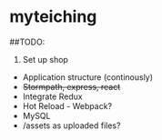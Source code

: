 # myteiching

##TODO:
1. Set up shop
 * Application structure (continously)
 * ~~Stormpath, express, react~~
 * Integrate Redux
 * Hot Reload - Webpack?
 * MySQL
 * /assets as uploaded files? 
